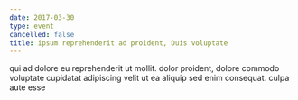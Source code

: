 ```yaml
---
date: 2017-03-30
type: event
cancelled: false
title: ipsum reprehenderit ad proident, Duis voluptate
---
```

qui ad dolore eu reprehenderit ut mollit. dolor proident, dolore commodo voluptate cupidatat adipiscing velit ut ea aliquip sed enim consequat. culpa aute esse